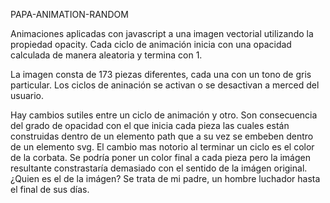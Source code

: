 PAPA-ANIMATION-RANDOM

Animaciones aplicadas con javascript a una imagen vectorial  utilizando la propiedad opacity. Cada ciclo de animación inicia con una opacidad calculada de manera aleatoria y termina con 1.

La imagen consta de 173 piezas diferentes, cada una con un tono de gris particular. Los ciclos de aninación se activan o se desactivan a merced del usuario.  

Hay cambios sutiles entre un ciclo de animación y otro. Son consecuencia del grado de opacidad con el que inicia cada pieza las cuales están construidas dentro de un  elemento path que a su vez se embeben dentro de un elemento svg. El cambio mas notorio al terminar un ciclo es el color de la corbata. Se podría poner un color final a cada pieza pero la imágen resultante constrastaría demasiado con el sentido de la imágen original. ¿Quien  es el de la imágen? Se trata de mi padre, un hombre luchador hasta el final de sus días.    
